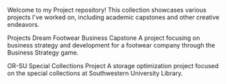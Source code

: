 Welcome to my Project repository! This collection showcases various projects I've worked on, including academic capstones and other creative endeavors.

Projects
Dream Footwear Business Capstone
A project focusing on business strategy and development for a footwear company through the Business Strategy game.

OR-SU Special Collections Project
A storage optimization project focused on the special collections at Southwestern University Library.
